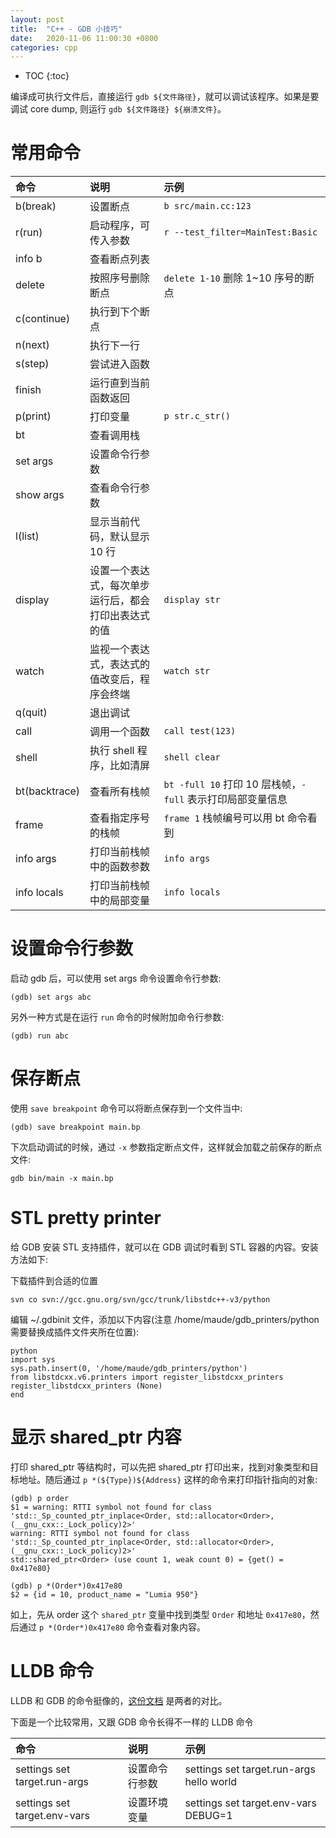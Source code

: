 ```yaml
---
layout: post
title:  "C++ - GDB 小技巧"
date:   2020-11-06 11:00:30 +0800
categories: cpp
---
```


* TOC
{:toc}

编译成可执行文件后，直接运行 `gdb ${文件路径}`，就可以调试该程序。如果是要调试 core dump, 则运行 `gdb ${文件路径} ${崩溃文件}`。


# 常用命令

| 命令 | 说明 | 示例 |
|:--|:--|:--|
| b(break) | 设置断点 | `b src/main.cc:123` |
| r(run) | 启动程序，可传入参数 | `r --test_filter=MainTest:Basic` |
| info b | 查看断点列表 | |
| delete | 按照序号删除断点 | `delete 1-10` 删除 1~10 序号的断点 |
| c(continue) | 执行到下个断点 | |
| n(next) | 执行下一行 | |
| s(step) | 尝试进入函数 | |
| finish | 运行直到当前函数返回 | |
| p(print) | 打印变量 | `p str.c_str()` |
| bt | 查看调用栈 | |
| set args | 设置命令行参数 | |
| show args | 查看命令行参数 | |
| l(list) | 显示当前代码，默认显示 10 行 |  |
| display | 设置一个表达式，每次单步运行后，都会打印出表达式的值 | `display str` |
| watch | 监视一个表达式，表达式的值改变后，程序会终端 | `watch str` |
| q(quit) | 退出调试 | |
| call | 调用一个函数 | `call test(123)` |
| shell | 执行 shell 程序，比如清屏 | `shell clear` |
| bt(backtrace) | 查看所有栈帧 | `bt -full 10` 打印 10 层栈帧，`-full` 表示打印局部变量信息 |
| frame | 查看指定序号的栈帧 | `frame 1` 栈帧编号可以用 bt 命令看到 |
| info args | 打印当前栈帧中的函数参数 | `info args` |
| info locals | 打印当前栈帧中的局部变量 | `info locals` |


# 设置命令行参数

启动 gdb 后，可以使用 set args 命令设置命令行参数:

```
(gdb) set args abc
```

另外一种方式是在运行 `run` 命令的时候附加命令行参数:

```
(gdb) run abc
```


# 保存断点

使用 `save breakpoint` 命令可以将断点保存到一个文件当中:

```
(gdb) save breakpoint main.bp
```

下次启动调试的时候，通过 `-x` 参数指定断点文件，这样就会加载之前保存的断点文件:

```
gdb bin/main -x main.bp
```


# STL pretty printer

给 GDB 安装 STL 支持插件，就可以在 GDB 调试时看到 STL 容器的内容。安装方法如下:

下载插件到合适的位置

```
svn co svn://gcc.gnu.org/svn/gcc/trunk/libstdc++-v3/python
```

编辑 ~/.gdbinit 文件，添加以下内容(注意 /home/maude/gdb_printers/python 需要替换成插件文件夹所在位置):

```
python
import sys
sys.path.insert(0, '/home/maude/gdb_printers/python')
from libstdcxx.v6.printers import register_libstdcxx_printers
register_libstdcxx_printers (None)
end
```


# 显示 shared_ptr 内容

打印 shared_ptr 等结构时，可以先把 shared_ptr 打印出来，找到对象类型和目标地址。随后通过 `p *(${Type})${Address}` 这样的命令来打印指针指向的对象:

```
(gdb) p order
$1 = warning: RTTI symbol not found for class 'std::_Sp_counted_ptr_inplace<Order, std::allocator<Order>, (__gnu_cxx::_Lock_policy)2>'
warning: RTTI symbol not found for class 'std::_Sp_counted_ptr_inplace<Order, std::allocator<Order>, (__gnu_cxx::_Lock_policy)2>'
std::shared_ptr<Order> (use count 1, weak count 0) = {get() = 0x417e80}

(gdb) p *(Order*)0x417e80
$2 = {id = 10, product_name = "Lumia 950"}
```

如上，先从 order 这个 `shared_ptr` 变量中找到类型 `Order` 和地址 `0x417e80`，然后通过 `p *(Order*)0x417e80` 命令查看对象内容。


# LLDB 命令

LLDB 和 GDB 的命令挺像的，[这份文档](https://lldb.llvm.org/use/map.html) 是两者的对比。

下面是一个比较常用，又跟 GDB 命令长得不一样的 LLDB 命令 

| 命令 | 说明 | 示例 |
|:--|:--|:--|
| settings set target.run-args | 设置命令行参数 | settings set target.run-args hello world |
| settings set target.env-vars | 设置环境变量 | settings set target.env-vars DEBUG=1 |